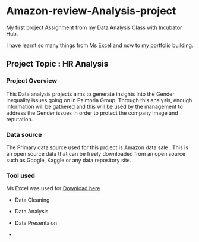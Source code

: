 # Amazon-review-Analysis-project

My first project Assignment from my Data Analysis Class with Incubator Hub.

I have learnt so many things from Ms Excel and now to my portfolio building.

## Project Topic : HR Analysis

### Project Overview 
This Data analysis projects aims to generate insights into the Gender inequality issues going on in Palmoria Group. Through this analysis, enough information  will be gathered and this  will be used by   the management to address the  Gender issues in order to protect the company image and reputation.
### Data source
The Primary data source used for this project is Amazon data sale . This is an open source data that can be freely downloaded from an open source such as Google, Kaggle or any data repository site.

### Tool used 
Ms Excel  was used for;[Download here](https.www.microsoft.com )
-  Data Cleaning
-  Data Analysis
-  Data Presentaion

-  

